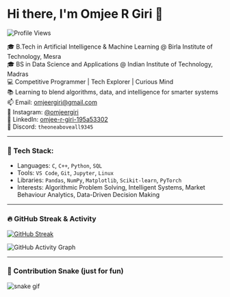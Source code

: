# Hi there, I'm Omjee R Giri 👋

![Profile Views](https://komarev.com/ghpvc/?username=omjeergiri&label=Profile%20Views&color=blueviolet&style=flat)

🎓 B.Tech in Artificial Intelligence & Machine Learning @ Birla Institute of Technology, Mesra  
🎓 BS in Data Science and Applications @ Indian Institute of Technology, Madras  
💻 Competitive Programmer | Tech Explorer | Curious Mind  
📚 Learning to blend algorithms, data, and intelligence for smarter systems  
📫 Email: omjeergiri@gmail.com  
📸 Instagram: [@omjeergiri](https://instagram.com/omjeergiri)  
💼 LinkedIn: [omjee-r-giri-195a53302](https://www.linkedin.com/in/omjee-r-giri-195a53302)  
💬 Discord: `theoneaboveall9345`

---

### 🚀 Tech Stack:
- Languages: `C`, `C++`, `Python`, `SQL`
- Tools: `VS Code`, `Git`, `Jupyter`, `Linux`
- Libraries: `Pandas`, `NumPy`, `Matplotlib`, `Scikit-learn`, `PyTorch`
- Interests: Algorithmic Problem Solving, Intelligent Systems, Market Behaviour Analytics, Data-Driven Decision Making

---

### 🔥 GitHub Streak & Activity
[![GitHub Streak](https://streak-stats.demolab.com?user=omjeergiri&theme=tokyonight&hide_border=true)](https://git.io/streak-stats)

![GitHub Activity Graph](https://github-readme-activity-graph.vercel.app/graph?username=omjeergiri&theme=tokyo-night&hide_border=true)

---

### 🐍 Contribution Snake (just for fun)
![snake gif](https://github.com/omjeergiri/omjeergiri/blob/output/github-contribution-grid-snake.svg)
